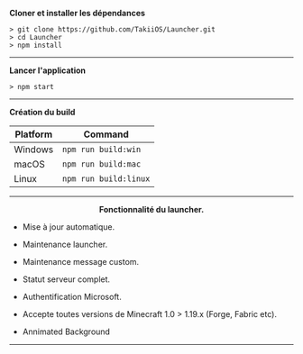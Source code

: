 **Cloner et installer les dépendances**

```console
> git clone https://github.com/TakiiOS/Launcher.git
> cd Launcher
> npm install
```
---

**Lancer l'application**

```console
> npm start
```
---

**Création du build**

| Platform    | Command              |
| ----------- | -------------------- |
| Windows  | `npm run build:win`   |
| macOS    | `npm run build:mac`   |
| Linux    | `npm run build:linux` |

---

**<p align="center">Fonctionnalité du launcher.</p>**

- Mise à jour automatique.

- Maintenance launcher.

- Maintenance message custom.

- Statut serveur complet.

- Authentification Microsoft.

- Accepte toutes versions de Minecraft 1.0 > 1.19.x (Forge, Fabric etc).

- Annimated Background

---


